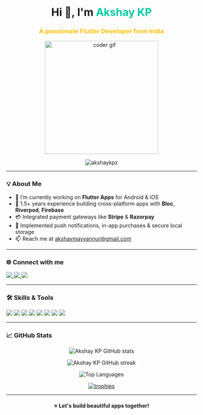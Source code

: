 <!-- GitHub Profile README -->

<h1 align="center">Hi 👋, I'm <span style="color:#00C9A7;">Akshay KP</span></h1>
<h3 align="center" style="color:#ffc107;">A passionate Flutter Developer from India</h3>

<p align="center">
  <img src="https://user-images.githubusercontent.com/74038190/225813708-98b745f2-7d22-48cf-9150-083f1b00d6c9.gif" alt="coder gif" width="300"/>
</p>

<p align="center">
  <img src="https://komarev.com/ghpvc/?username=akshaykpz&label=Profile%20views&color=0e75b6&style=flat" alt="akshaykpz" />
</p>

<hr>

<h3>💡 About Me</h3>

<ul>
  <li>🔭 I’m currently working on <b>Flutter Apps</b> for Android & iOS</li>
  <li>🌱 1.5+ years experience building cross-platform apps with <b>Bloc</b>, <b>Riverpod</b>, <b>Firebase</b></li>
  <li>💳 Integrated payment gateways like <b>Stripe</b> & <b>Razorpay</b></li>
  <li>🔔 Implemented push notifications, in-app purchases & secure local storage</li>
  <li>📫 Reach me at <a href="mailto:akshaymayyannur@gmail.com">akshaymayyannur@gmail.com</a></li>
</ul>

<hr>

<h3>🌐 Connect with me</h3>

<p>
  <a href="https://twitter.com/akshayk83326964" target="_blank">
    <img src="https://img.shields.io/twitter/follow/akshayk83326964?logo=twitter&style=for-the-badge" />
  </a>
  <a href="https://linkedin.com/in/akshay-kp" target="_blank">
    <img src="https://img.shields.io/badge/-Akshay%20KP-blue?style=for-the-badge&logo=Linkedin&logoColor=white" />
  </a>
  <a href="https://instagram.com/akshay_hastha" target="_blank">
    <img src="https://img.shields.io/badge/-@akshay_hastha-E4405F?style=for-the-badge&logo=Instagram&logoColor=white" />
  </a>
</p>

<hr>

<h3>🛠️ Skills & Tools</h3>

<p align="left">
  <img src="https://img.shields.io/badge/Dart-0175C2?style=for-the-badge&logo=dart&logoColor=white"/>
  <img src="https://img.shields.io/badge/Flutter-02569B?style=for-the-badge&logo=flutter&logoColor=white"/>
  <img src="https://img.shields.io/badge/Firebase-FFCA28?style=for-the-badge&logo=firebase&logoColor=black"/>
  <img src="https://img.shields.io/badge/Bloc-6A1B9A?style=for-the-badge&logo=bloc&logoColor=white"/>
  <img src="https://img.shields.io/badge/Riverpod-009688?style=for-the-badge&logo=riverpod&logoColor=white"/>
  <img src="https://img.shields.io/badge/Java-ED8B00?style=for-the-badge&logo=java&logoColor=white"/>
  <img src="https://img.shields.io/badge/Git-F05032?style=for-the-badge&logo=git&logoColor=white"/>
  <img src="https://img.shields.io/badge/Figma-FF7262?style=for-the-badge&logo=figma&logoColor=white"/>
</p>

<hr>

<h3>📈 GitHub Stats</h3>

<p align="center">
  <img src="https://github-readme-stats.vercel.app/api?username=akshaykpz&show_icons=true&theme=tokyonight" alt="Akshay KP GitHub stats" />
</p>

<p align="center">
  <img src="https://github-readme-streak-stats.herokuapp.com/?user=akshaykpz&theme=tokyonight" alt="Akshay KP GitHub streak" />
</p>

<p align="center">
  <img src="https://github-readme-stats.vercel.app/api/top-langs/?username=akshaykpz&layout=compact&theme=tokyonight" alt="Top Languages" />
</p>

<p align="center">
  <a href="https://github.com/ryo-ma/github-profile-trophy">
    <img src="https://github-profile-trophy.vercel.app/?username=akshaykpz&theme=radical&row=1&margin-w=15&margin-h=15" alt="trophies" />
  </a>
</p>

<hr>

<h4 align="center">⭐️ Let's build beautiful apps together!</h4>
